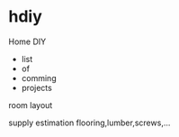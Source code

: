 # hdiy

Home DIY

+ list
+ of
+ comming
+ projects


room layout

supply estimation flooring,lumber,screws,...




